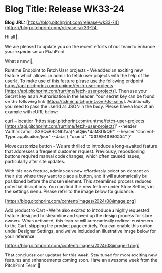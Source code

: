 # **Blog Title**: Release WK33-24

**Blog URL:** [https://blog.pitchprint.com/release-wk33-24](https://blog.pitchprint.com/release-wk33-24)

Hi all👋,

We are pleased to update you on the recent efforts of our team to enhance your experience on PitchPrint.

What's new 🚀,

Runtime Endpoint to Fetch User projects - We added an exciting new feature which allows an admin to fetch user projects with the help of the
userId. To make use of this feature please use the following endpoint https://api.pitchprint.com/runtime/fetch-user-projects
[https://api.pitchprint.com/runtime/fetch-user-projects]. Then use your Secret key as an Authorisation in the header. Your secret key can be
found on the following link [https://admin.pitchprint.com/domains]. Additionally you need to pass the userId as JSON in the body. Please
have a look at an example with cURL below:

curl --location 'https://api.pitchprint.com/runtime/fetch-user-projects [https://api.pitchprint.com/runtime/fetch-user-projects]'
--header 'Authorization: &3SQxBRONb#aa(^uiC@v*4aM8DkQR^'
--header 'Content-Type: application/json'
--data '{
"userId": "5629946986554"
}'

Move customize button - We are thrilled to introduce a long-awaited feature that addresses a frequent customer request. Previously,
repositioning buttons required manual code changes, which often caused issues, particularly after site updates.

With this new feature, admins can now effortlessly select an element on their site where they want to place a button, and it will
automatically be positioned before the chosen element. This streamlined process reduces potential disruptions. You can find this new feature
under Store Settings in the settings menu. Please refer to the image below for guidance:

[https://blog.pitchprint.com/content/images/2024/08/image.png]

Add product to Cart - We’re also excited to introduce a highly requested feature designed to streamline and speed up the design process for
store owners. When activated, this feature will automatically redirect customers to the Cart, skipping the product page entirely. You can
enable this option under Designer Settings, and we’ve included an illustrative image below for your reference:

[https://blog.pitchprint.com/content/images/2024/08/image-1.png]

That concludes our updates for this week. Stay tuned for more exciting new features and enhancements coming soon. Have an awesome week from
the PitchPrint Team 🤗

